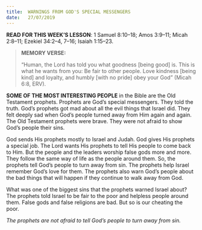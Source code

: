 ```yaml
---
title:  WARNINGS FROM GOD'S SPECIAL MESSENGERS
date:   27/07/2019
---
```


**READ FOR THIS WEEK’S LESSON**: 1 Samuel 8:10–18; Amos 3:9–11; Micah 2:8–11; Ezekiel 34:2–4, 7–16; Isaiah 1:15–23.

> **MEMORY VERSE:** <p></p> 
> “Human, the Lord has told you what goodness [being good] is. This is what he wants from you: Be fair to other people. Love kindness [being kind] and loyalty, and humbly [with no pride] obey your God” (Micah 6:8, ERV).

**SOME OF THE MOST INTERESTING PEOPLE** in the Bible are the Old Testament prophets. Prophets are God’s special messengers. They told the truth. God’s prophets got mad about all the evil things that Israel did. They felt deeply sad when God’s people turned away from Him again and again. The Old Testament prophets were brave. They were not afraid to show God’s people their sins. 

God sends His prophets mostly to Israel and Judah. God gives His prophets a special job. The Lord wants His prophets to tell His people to come back to Him. But the people and the leaders worship false gods more and more. They follow the same way of life as the people around them. So, the prophets tell God’s people to turn away from sin. The prophets help Israel remember God’s love for them. The prophets also warn God’s people about the bad things that will happen if they continue to walk away from God. 

What was one of the biggest sins that the prophets warned Israel about? The prophets told Israel to be fair to the poor and helpless people around them. False gods and false religions are bad. But so is our cheating the poor.

*The prophets are not afraid to tell God’s people to turn away from sin.*